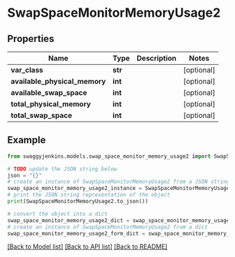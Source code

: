# SwapSpaceMonitorMemoryUsage2


## Properties

Name | Type | Description | Notes
------------ | ------------- | ------------- | -------------
**var_class** | **str** |  | [optional] 
**available_physical_memory** | **int** |  | [optional] 
**available_swap_space** | **int** |  | [optional] 
**total_physical_memory** | **int** |  | [optional] 
**total_swap_space** | **int** |  | [optional] 

## Example

```python
from swaggyjenkins.models.swap_space_monitor_memory_usage2 import SwapSpaceMonitorMemoryUsage2

# TODO update the JSON string below
json = "{}"
# create an instance of SwapSpaceMonitorMemoryUsage2 from a JSON string
swap_space_monitor_memory_usage2_instance = SwapSpaceMonitorMemoryUsage2.from_json(json)
# print the JSON string representation of the object
print(SwapSpaceMonitorMemoryUsage2.to_json())

# convert the object into a dict
swap_space_monitor_memory_usage2_dict = swap_space_monitor_memory_usage2_instance.to_dict()
# create an instance of SwapSpaceMonitorMemoryUsage2 from a dict
swap_space_monitor_memory_usage2_form_dict = swap_space_monitor_memory_usage2.from_dict(swap_space_monitor_memory_usage2_dict)
```
[[Back to Model list]](../README.md#documentation-for-models) [[Back to API list]](../README.md#documentation-for-api-endpoints) [[Back to README]](../README.md)


